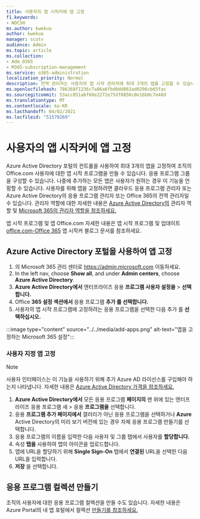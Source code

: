 ```yaml
---
title: 사용자의 앱 시작커에 앱 고정
f1.keywords:
- NOCSH
ms.author: kwekua
author: kwekua
manager: scotv
audience: Admin
ms.topic: article
ms.collection:
- Adm_O365
- M365-subscription-management
ms.service: o365-administration
localization_priority: Normal
description: 전역 관리자는 사용자의 앱 시작 관리자에 최대 3개의 앱을 고정할 수 있습니다.
ms.openlocfilehash: 786368f1236c7a86a6fbd0dd863ad0296cb65fac
ms.sourcegitcommit: 53acc851abf68e2272e75df0856c0e16b0c7e48d
ms.translationtype: MT
ms.contentlocale: ko-KR
ms.lasthandoff: 04/02/2021
ms.locfileid: "51579269"
---
```

# <a name="pin-apps-to-your-users-app-launcher"></a>사용자의 앱 시작커에 앱 고정

Azure Active Directory 포털의 컨트롤을 사용하여 최대 3개의 앱을 고정하여 조직의 Office.com 사용자에 대한 앱 시작 프로그램을 만들 수 있습니다. 응용 프로그램 그룹을 구성할 수 있습니다. 나중에 추가하는 모든 앱은 사용자가 원하는 경우 이 기능을 언핑할 수 있습니다. 사용자를 위해 앱을 고정하려면 클라우드 응용 프로그램 관리자 또는 Azure Active Directory의 응용 프로그램 관리자 또는 Office 365의 전역 관리자일 수 있습니다. 관리자 역할에 대한 자세한 내용은 [Azure Active Directory의](/azure/active-directory/users-groups-roles/directory-assign-admin-roles) 관리자 역할 및 [Microsoft 365의 관리자 역할을 참조하세요.](../add-users/about-admin-roles.md) 

앱 시작 프로그램 및 앱 Office.com 자세한 내용은 [](https://support.microsoft.com/office/79f12104-6fed-442f-96a0-eb089a3f476a) 앱 시작 프로그램 및 업데이트 [office.com-Office 365](https://techcommunity.microsoft.com/t5/office-365-blog/updates-to-office-com-and-the-office-365-app-launcher/ba-p/1150503) 앱 시작커 블로그 문서를 참조하세요.

## <a name="use-the-azure-active-directory-portal-to-pin-apps"></a>Azure Active Directory 포털을 사용하여 앱 고정

1. 의 Microsoft 365 관리 센터로 <a href="https://go.microsoft.com/fwlink/p/?linkid=2024339" target="_blank">https://admin.microsoft.com</a> 이동하세요.
2. In the left nav, choose **Show all**, and under **Admin centers**, choose **Azure Active Directory**.
3. **Azure Active Directory에서** 엔터프라이즈 응용 **프로그램 사용자 설정을**  >  **선택합니다.**
4. Office **365 설정 섹션에서** 응용 프로그램 **추가 를 선택합니다.**
5. 사용자의 앱 시작 프로그램에 고정하려는 응용 프로그램을 선택한 다음 추가 를 **선택하십시오.**

:::image type="content" source="../../media/add-apps.png" alt-text="앱을 고정하는 Microsoft 365 설정":::

### <a name="pin-a-custom-app"></a>사용자 지정 앱 고정

> [!NOTE]
> 사용자 인터페이스는 이 기능을 사용하기 위해 추가 Azure AD 라이선스를 구입해야 하는지 나타냅니다. 자세한 내용은 [Azure Active Directory 가격을 참조하세요.](https://azure.microsoft.com/pricing/details/active-directory/)

1. **Azure Active Directory에서** 모든 응용 프로그램 **페이지의** 맨 위에 있는 엔터프라이즈 응용 프로그램 새  >   응용 **프로그램을** 선택합니다.
2. 응용 **프로그램 추가 페이지에서**  갤러리가 아닌 응용 프로그램을 선택하거나 **Azure** Active Directory의 미리 보기 버전에 있는 경우 자체 응용 프로그램 만들기를 선택합니다. 
3. 응용 프로그램의 이름을 입력한 다음 사용자 및 그룹 탭에서 사용자를 **할당합니다.**
4. 속성 **탭을** 사용하여 앱의 아이콘을 업로드합니다.
5. 앱에 URL을 할당하기 위해 **Single Sign-On** 탭에서 **연결된** URL을 선택한 다음 URL을 입력합니다.
6. **저장** 을 선택합니다.

## <a name="create-application-collections"></a>응용 프로그램 컬렉션 만들기

조직의 사용자에 대한 응용 프로그램 컬렉션을 만들 수도 있습니다. 자세한 내용은 Azure Portal의 내 앱 포털에서 컬렉션 [만들기를 참조하세요.](/azure/active-directory/manage-apps/access-panel-collections)